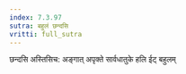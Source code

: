 ```yaml
---
index: 7.3.97
sutra: बहुलं छन्दसि
vritti: full_sutra
---
```


छन्दसि अस्तिसिच: अङ्गात् अपृक्ते सार्वधातुके हलि ईट् बहुलम्